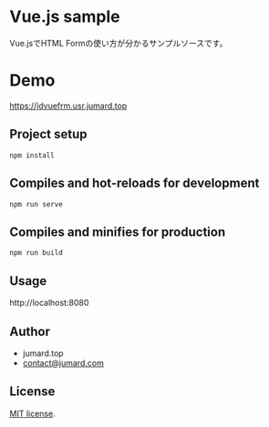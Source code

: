 # Vue.js sample

Vue.jsでHTML Formの使い方が分かるサンプルソースです。

# Demo

https://jdvuefrm.usr.jumard.top

## Project setup
```
npm install
```

## Compiles and hot-reloads for development
```
npm run serve
```

## Compiles and minifies for production
```
npm run build
```

## Usage
 
http://localhost:8080

## Author

* jumard.top
* contact@jumard.com
 
## License
[MIT license](https://en.wikipedia.org/wiki/MIT_License).